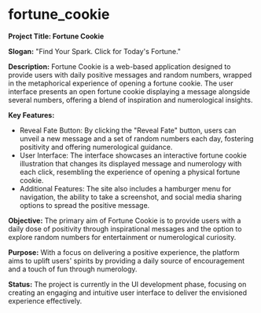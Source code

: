 # fortune_cookie
**Project Title: Fortune Cookie**

**Slogan:** "Find Your Spark. Click for Today's Fortune."

**Description:**
Fortune Cookie is a web-based application designed to provide users with daily positive messages and random numbers, wrapped in the metaphorical experience of opening a fortune cookie. The user interface presents an open fortune cookie displaying a message alongside several numbers, offering a blend of inspiration and numerological insights.

**Key Features:**

* Reveal Fate Button: By clicking the "Reveal Fate" button, users can unveil a new message and a set of random numbers each day, fostering positivity and offering numerological guidance.
* User Interface: The interface showcases an interactive fortune cookie illustration that changes its displayed message and numerology with each click, resembling the experience of opening a physical fortune cookie.
* Additional Features: The site also includes a hamburger menu for navigation, the ability to take a screenshot, and social media sharing options to spread the positive message.

**Objective:**
The primary aim of Fortune Cookie is to provide users with a daily dose of positivity through inspirational messages and the option to explore random numbers for entertainment or numerological curiosity.

**Purpose:**
With a focus on delivering a positive experience, the platform aims to uplift users' spirits by providing a daily source of encouragement and a touch of fun through numerology.

**Status:**
The project is currently in the UI development phase, focusing on creating an engaging and intuitive user interface to deliver the envisioned experience effectively.